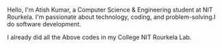 Hello, I'm Atish Kumar, a Computer Science & Engineering student at NIT Rourkela. 
I'm passionate about technology, coding, and problem-solving.I do software development.

I already did all the Above codes in my College NIT Rourkela Lab.
